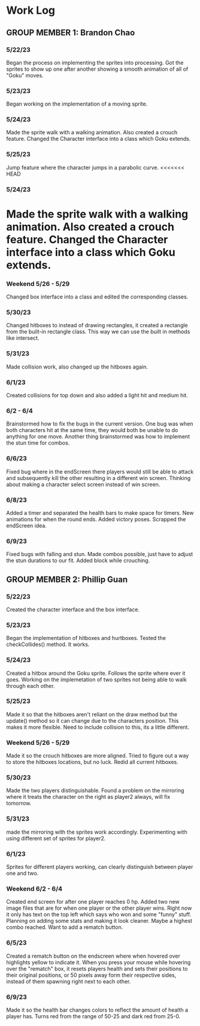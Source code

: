 # Work Log

## GROUP MEMBER 1: Brandon Chao

### 5/22/23

Began the process on implementing the sprites into processing. Got the sprites to show up one after another showing a smooth animation of all of "Goku" moves.

### 5/23/23

Began working on the implementation of a moving sprite.

### 5/24/23

Made the sprite walk with a walking animation. Also created a crouch feature. Changed the Character interface into a class which Goku extends.

### 5/25/23

Jump feature where the character jumps in a parabolic curve.
<<<<<<< HEAD

### 5/24/23

Made the sprite walk with a walking animation. Also created a crouch feature. Changed the Character interface into a class which Goku extends.
=======

### Weekend 5/26 - 5/29

Changed box interface into a class and edited the corresponding classes.

### 5/30/23

Changed hitboxes to instead of drawing rectangles, it created a rectangle from the built-in rectangle class. This way we can use the built in methods like intersect.

### 5/31/23

Made collision work, also changed up the hitboxes again.


### 6/1/23

Created collisions for top down and also added a light hit and medium hit.

### 6/2 - 6/4

Brainstormed how to fix the bugs in the current version. One bug was when both characters hit at the same time, they would both be unable to do anything for one move. Another thing brainstormed
was how to implement the stun time for combos.

### 6/6/23

Fixed bug where in the endScreen there players would still be able to attack and subsequently kill the other resulting in a different win screen. Thinking about making a character select screen
instead of win screen.

### 6/8/23

Added a timer and separated the health bars to make space for timers. New animations for when the round ends. Added victory poses. Scrapped the endScreen idea. 

### 6/9/23

Fixed bugs with falling and stun. Made combos possible, just have to adjust the stun durations to our fit. Added block while crouching.

## GROUP MEMBER 2: Phillip Guan

### 5/22/23

Created the character interface and the box interface.

### 5/23/23

Began the implementation of hitboxes and hurtboxes. Tested the checkCollides() method. It works.

### 5/24/23

Created a hitbox around the Goku sprite. Follows the sprite where ever it goes. Working on the implemetation of two sprites not being able to walk through each other.

### 5/25/23

Made it so that the hitboxes aren't reliant on the draw method but the update() method so it can change due to the characters position. This makes it more
flexible. Need to include collision to this, its a little different.

### Weekend 5/26 - 5/29

Made it so the crouch hitboxes are more aligned. Tried to figure out a way to store the hitboxes locations, but no luck. Redid all current hitboxes.

### 5/30/23

Made the two players distinguishable. Found a problem on the mirroring where it treats the character on the right as player2 always, will fix tomorrow.

### 5/31/23

made the mirroring with the sprites work accordingly. Experimenting with using different set of sprites for player2.

### 6/1/23

Sprites for different players working, can clearly distinguish between player one and two.

### Weekend 6/2 - 6/4

Created end screen for after one player reaches 0 hp. Added two new image files that are for when one player or the other player wins. Right now it only has text on the top left which says who won
and some "funny" stuff. Planning on adding some stats and making it look cleaner. Maybe a highest combo reached. Want to add a rematch button.

### 6/5/23

Created a rematch button on the endscreen where when hovered over highlights yellow to indicate it. When you press your mouse while hovering over the "rematch" box, it resets players health
and sets their positions to their original positions, or 50 pixels away form their respective sides, instead of them spawning right next to each other.

### 6/9/23

Made it so the health bar changes colors to reflect the amount of health a player has. Turns red from the range of 50-25 and dark red from 25-0.
